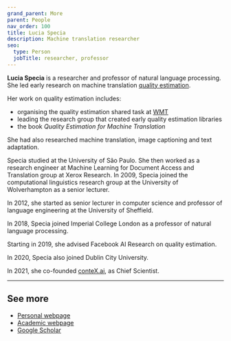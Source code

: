```yaml
---
grand_parent: More
parent: People
nav_order: 100
title: Lucia Specia
description: Machine translation researcher
seo:
  type: Person
  jobTitle: researcher, professor
---
```


**Lucia Specia** is a researcher and professor of natural language processing.
She led early research on machine translation [quality estimation](/quality/quality-estimation.md).

Her work on quality estimation includes:
* organising the quality estimation shared task at [WMT](/associations/wmt.md)
* leading the research group that created early quality estimation libraries
* the book *Quality Estimation for Machine Translation*

She had also researched machine translation, image captioning and text adaptation.

Specia studied at the University of São Paulo.
She then worked as a research engineer at Machine Learning for Document Access and Translation group at Xerox Research.
In 2009, Specia joined the computational linguistics research group at the University of Wolverhampton as a senior lecturer.

In 2012, she started as senior lecturer in computer science and professor of language engineering at the University of Sheffield.

In 2018, Specia joined Imperial College London as a professor of natural language processing.

Starting in 2019, she advised Facebook AI Research on quality estimation.

In 2020, Specia also joined Dublin City University.

In 2021, she co-founded [conteX.ai](https://contex.ai), as Chief Scientist.

---

## See more

- [Personal webpage](http://wp.doc.ic.ac.uk/lspecia/)
- [Academic webpage](https://www.imperial.ac.uk/people/l.specia)
- [Google Scholar](https://scholar.google.com/citations?user=wVl_z8kAAAAJ)
